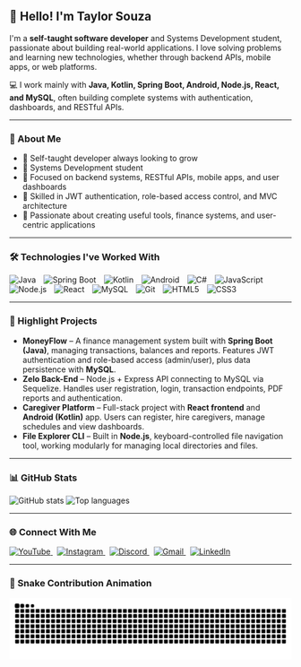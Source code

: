 <h2 align="left">👋 Hello! I'm Taylor Souza</h2>

I'm a **self-taught software developer** and Systems Development student, passionate about building real-world applications. I love solving problems and learning new technologies, whether through backend APIs, mobile apps, or web platforms.

💻 I work mainly with **Java, Kotlin, Spring Boot, Android, Node.js, React, and MySQL**, often building complete systems with authentication, dashboards, and RESTful APIs.

---

### 🧠 About Me

- 🚀 Self-taught developer always looking to grow  
- 📘 Systems Development student  
- 🧰 Focused on backend systems, RESTful APIs, mobile apps, and user dashboards  
- 🔐 Skilled in JWT authentication, role-based access control, and MVC architecture  
- 🎯 Passionate about creating useful tools, finance systems, and user-centric applications  

---

### 🛠️ Technologies I've Worked With

<div align="left">
  <img src="https://cdn.jsdelivr.net/gh/devicons/devicon/icons/java/java-original.svg" height="30" alt="Java" style="margin-right:10px;" />
  <img src="https://cdn.jsdelivr.net/gh/devicons/devicon/icons/spring/spring-original.svg" height="30" alt="Spring Boot" style="margin-right:10px;" />
  <img src="https://cdn.jsdelivr.net/gh/devicons/devicon/icons/kotlin/kotlin-original.svg" height="30" alt="Kotlin" style="margin-right:10px;" />
  <img src="https://cdn.jsdelivr.net/gh/devicons/devicon/icons/android/android-original.svg" height="30" alt="Android" style="margin-right:10px;" />
  <img src="https://cdn.jsdelivr.net/gh/devicons/devicon/icons/csharp/csharp-original.svg" height="30" alt="C#" style="margin-right:10px;" />
  <img src="https://cdn.jsdelivr.net/gh/devicons/devicon/icons/javascript/javascript-original.svg" height="30" alt="JavaScript" style="margin-right:10px;" />
  <img src="https://cdn.jsdelivr.net/gh/devicons/devicon/icons/nodejs/nodejs-original.svg" height="30" alt="Node.js" style="margin-right:10px;" />
  <img src="https://cdn.jsdelivr.net/gh/devicons/devicon/icons/react/react-original.svg" height="30" alt="React" style="margin-right:10px;" />
  <img src="https://cdn.jsdelivr.net/gh/devicons/devicon/icons/mysql/mysql-original.svg" height="30" alt="MySQL" style="margin-right:10px;" />
  <img src="https://cdn.jsdelivr.net/gh/devicons/devicon/icons/git/git-original.svg" height="30" alt="Git" style="margin-right:10px;" />
  <img src="https://cdn.jsdelivr.net/gh/devicons/devicon/icons/html5/html5-original.svg" height="30" alt="HTML5" style="margin-right:10px;" />
  <img src="https://cdn.jsdelivr.net/gh/devicons/devicon/icons/css3/css3-original.svg" height="30" alt="CSS3" />
</div>

---

### 📂 Highlight Projects

- **MoneyFlow** – A finance management system built with **Spring Boot (Java)**, managing transactions, balances and reports. Features JWT authentication and role-based access (admin/user), plus data persistence with **MySQL**.  
- **Zelo Back-End** – Node.js + Express API connecting to MySQL via Sequelize. Handles user registration, login, transaction endpoints, PDF reports and authentication.  
- **Caregiver Platform** – Full-stack project with **React frontend** and **Android (Kotlin)** app. Users can register, hire caregivers, manage schedules and view dashboards.  
- **File Explorer CLI** – Built in **Node.js**, keyboard-controlled file navigation tool, working modularly for managing local directories and files.  

---

### 📊 GitHub Stats

<div align="left">
  <img src="https://github-readme-stats.vercel.app/api?username=TaylorSzu&show_icons=true&include_all_commits=true&count_private=true&theme=dracula&locale=en&hide_border=false" height="150" alt="GitHub stats" />
  <img src="https://github-readme-stats.vercel.app/api/top-langs?username=TaylorSzu&layout=compact&langs_count=6&theme=dracula&hide_border=false" height="150" alt="Top languages" />
</div>

---

### 🌐 Connect With Me

<div align="left">
  <a href="https://www.youtube.com/@Taylor_Sz" target="_blank">
    <img src="https://img.shields.io/badge/YouTube-%23FF0000.svg?style=for-the-badge&logo=youtube&logoColor=white" height="35" alt="YouTube" />
  </a>
  &nbsp;
  <a href="https://www.instagram.com/taylor_szu/" target="_blank">
    <img src="https://img.shields.io/badge/Instagram-%23E4405F.svg?style=for-the-badge&logo=instagram&logoColor=white" height="35" alt="Instagram" />
  </a>
  &nbsp;
  <a href="https://discord.com/invite/XDBqwkx2GU" target="_blank">
    <img src="https://img.shields.io/badge/Discord-%237289DA.svg?style=for-the-badge&logo=discord&logoColor=white" height="35" alt="Discord" />
  </a>
  &nbsp;
  <a href="mailto:taylorsouza2006@gmail.com" target="_blank">
    <img src="https://img.shields.io/badge/Gmail-%23D14836.svg?style=for-the-badge&logo=gmail&logoColor=white" height="35" alt="Gmail" />
  </a>
  &nbsp;
  <a href="https://www.linkedin.com/in/taylor-souza-8a4353251/" target="_blank">
    <img src="https://img.shields.io/badge/LinkedIn-%230077B5.svg?style=for-the-badge&logo=linkedin&logoColor=white" height="35" alt="LinkedIn" />
  </a>
</div>

---

### 🐍 Snake Contribution Animation

<img src="https://raw.githubusercontent.com/TaylorSzu/TaylorSzu/output/snake.svg" alt="Snake animation" />

